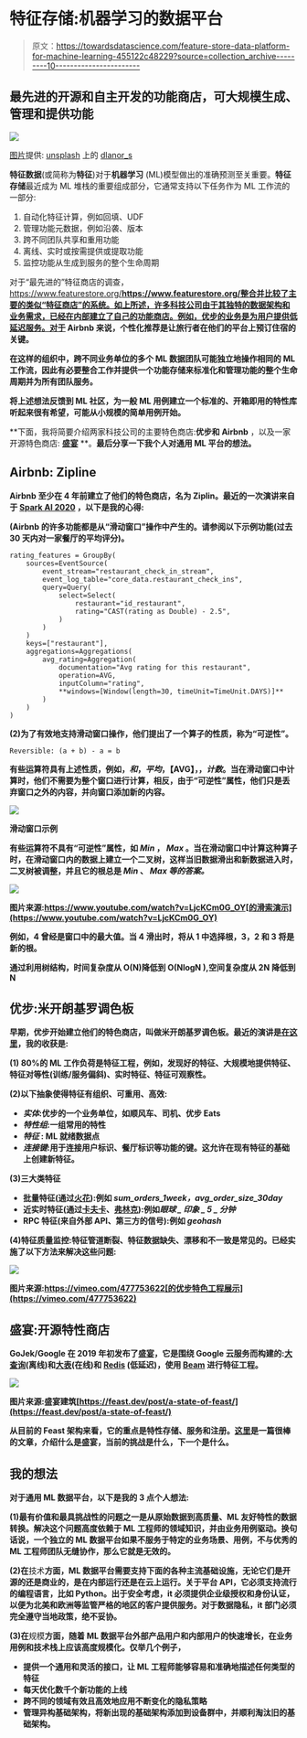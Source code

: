 # 特征存储:机器学习的数据平台

> 原文：<https://towardsdatascience.com/feature-store-data-platform-for-machine-learning-455122c48229?source=collection_archive---------10----------------------->

## 最先进的开源和自主开发的功能商店，可大规模生成、管理和提供功能

![](img/2eb3adcddfbf8685a7f64373e24d8622.png)

[图片](https://unsplash.com/photos/2xEQDxB0ss4)提供: [unsplash](https://unsplash.com/) 上的 [dlanor_s](https://unsplash.com/@dlanor_s)

**特征数据**(或简称为**特征**)对于**机器学习** (ML)模型做出的准确预测至关重要。**特征存储**最近成为 ML 堆栈的重要组成部分，它通常支持以下任务作为 ML 工作流的一部分:

1.  自动化特征计算，例如回填、UDF
2.  管理功能元数据，例如沿袭、版本
3.  跨不同团队共享和重用功能
4.  离线、实时或按需提供或提取功能
5.  监控功能从生成到服务的整个生命周期

对于“最先进的”特征商店的调查，<https://www.featurestore.org/>**https://www.featurestore.org/整合并比较了主要的类似“特征商店”的系统。如上所述，许多科技公司由于其独特的数据架构和业务需求，已经在内部建立了自己的功能商店。例如，优步的业务是为用户提供低延迟服务。对于 Airbnb 来说，个性化推荐是让旅行者在他们的平台上预订住宿的关键。**

**在这样的组织中，跨不同业务单位的多个 ML 数据团队可能独立地操作相同的 ML 工作流，因此有必要整合工作并提供一个功能存储来标准化和管理功能的整个生命周期并为所有团队服务。**

**将上述想法反馈到 ML 社区，为一般 ML 用例建立一个标准的、开箱即用的特性库听起来很有希望，可能从小规模的简单用例开始。**

**下面，我将简要介绍两家科技公司的主要特色商店:**优步和 Airbnb** ，以及一家开源特色商店: [**盛宴**](https://feast.dev/) **。**最后分享一下我个人对通用 ML 平台的想法。**

## **Airbnb: Zipline**

**Airbnb 至少在 4 年前建立了他们的特色商店，名为 Ziplin。最近的一次演讲来自于 [Spark AI 2020](https://www.youtube.com/watch?v=LjcKCm0G_OY) ，以下是我的心得:**

**(Airbnb 的许多功能都是从“滑动窗口”操作中产生的。请参阅以下示例功能(过去 30 天内对一家餐厅的平均评分)。**

```
rating_features = GroupBy(
    sources=EventSource(
        event_stream="restaurant_check_in_stream",
        event_log_table="core_data.restaurant_check_ins",
        query=Query(
            select=Select(
                restaurant="id_restaurant",
                rating="CAST(rating as Double) - 2.5",
            )
        )
    )
    keys=["restaurant"],
    aggregations=Aggregations(
        avg_rating=Aggregation(
            documentation="Avg rating for this restaurant",
            operation=AVG,
            inputColumn="rating",
            **windows=[Window(length=30, timeUnit=TimeUnit.DAYS)]**
        )
    )
)
```

**(2)为了有效地支持滑动窗口操作，他们提出了一个算子的性质，称为“可逆性”。**

```
Reversible: (a + b) - a = b
```

**有些运算符具有上述性质，例如，*和*，*平均*，【AVG】，，*计数*。当在滑动窗口中计算时，他们不需要为整个窗口进行计算，相反，由于“可逆性”属性，他们只是丢弃窗口之外的内容，并向窗口添加新的内容。**

**![](img/29838c61c583a83e1614f59a05732b68.png)**

**滑动窗口示例**

**有些运算符不具有“可逆性”属性，如 *Min* ， *Max* 。当在滑动窗口中计算这种算子时，在滑动窗口内的数据上建立一个二叉树，这样当旧数据滑出和新数据进入时，二叉树被调整，并且它的根总是 *Min* 、 *Max 等的答案。***

**![](img/e77a79681742f54471bbdcf7c0e9d756.png)**

**图片来源:https://www.youtube.com/watch?v=LjcKCm0G_OY[的滑索演示](https://www.youtube.com/watch?v=LjcKCm0G_OY)**

**例如，4 曾经是窗口中的最大值。当 4 滑出时，将从 1 中选择根，3，2 和 3 将是新的根。**

**通过利用树结构，时间复杂度从 O(N)降低到 O(NlogN ),空间复杂度从 2N 降低到 N**

## **优步:米开朗基罗调色板**

**早期，优步开始建立他们的特色商店，叫做米开朗基罗调色板。最近的演讲是[在这里](https://vimeo.com/477753622)，我的收获是:**

**(1) 80%的 ML 工作负荷是特征工程，例如，发现好的特征、大规模地提供特征、特征对等性(训练/服务偏斜)、实时特征、特征可观察性。**

**(2)以下抽象使得特征有组织、可重用、高效:**

*   ***实体*:优步的一个业务单位，如顺风车、司机、优步 Eats**
*   ***特性组*:一组常用的特性**
*   ***特征* : ML 就绪数据点**
*   ***连接键*:用于连接用户标识、餐厅标识等功能的键。这允许在现有特征的基础上创建新特征。**

**(3)三大类特征**

*   **批量特征(通过[火花](https://spark.apache.org/)):例如 *sum_orders_1week，avg_order_size_30day***
*   **近实时特征(通过[卡夫卡](https://kafka.apache.org/)、[弗林克](https://flink.apache.org/)):例如*眼球 _ 印象 _ 5 _ 分钟***
*   **RPC 特征(来自外部 API、第三方的信号):例如 *geohash***

**(4)特征质量监控:特征管道断裂、特征数据缺失、漂移和不一致是常见的。已经实施了以下方法来解决这些问题:**

**![](img/efc325a57794241d1b0daa3265545d97.png)**

**图片来源:https://vimeo.com/477753622[的优步特色工程展示](https://vimeo.com/477753622)**

## **盛宴:开源特性商店**

**GoJek/Google 在 2019 年初发布了[盛宴](https://feast.dev/)，它是围绕 Google 云服务而构建的:[大查询](https://cloud.google.com/bigquery)(离线)和[大表](https://cloud.google.com/bigtable)(在线)和 [Redis](https://redis.io/) (低延迟)，使用 [Beam](https://beam.apache.org/) 进行特征工程。**

**![](img/a89a628fbff24c3e63b9e7ace8e4fe92.png)**

**图片来源:盛宴建筑[https://feast.dev/post/a-state-of-feast/](https://feast.dev/post/a-state-of-feast/)**

**从目前的 Feast 架构来看，它的重点是特性存储、服务和注册。[这里](https://feast.dev/post/a-state-of-feast/)是一篇很棒的文章，介绍什么是盛宴，当前的挑战是什么，下一个是什么。**

## **我的想法**

**对于通用 ML 数据平台，以下是我的 3 点个人想法:**

**(1)最有价值和最具挑战性的问题之一是从原始数据到高质量、ML 友好特性的数据转换。解决这个问题高度依赖于 ML 工程师的领域知识，并由业务用例驱动。换句话说，一个独立的 ML 数据平台如果不服务于特定的业务场景、用例，不与优秀的 ML 工程师团队无缝协作，那么它就是无效的。**

**(2)在**技术**方面，ML 数据平台需要支持下面的各种主流基础设施，无论它们是开源的还是商业的，是在内部运行还是在云上运行。关于平台 API，它必须支持流行的编程语言，比如 Python。出于安全考虑，it 必须提供企业级授权和身份认证，以便为北美和欧洲等监管严格的地区的客户提供服务。对于数据隐私，it 部门必须完全遵守当地政策，绝不妥协。**

**(3)在**规模**方面，随着 ML 数据平台外部产品用户和内部用户的快速增长，在业务用例和技术栈上应该高度规模化。仅举几个例子，**

*   **提供一个通用和灵活的接口，让 ML 工程师能够容易和准确地描述任何类型的特征**
*   **每天优化数千个新功能的上线**
*   **跨不同的领域有效且高效地应用不断变化的隐私策略**
*   **管理异构基础架构，将新出现的基础架构添加到设备群中，并顺利淘汰旧的基础架构。**